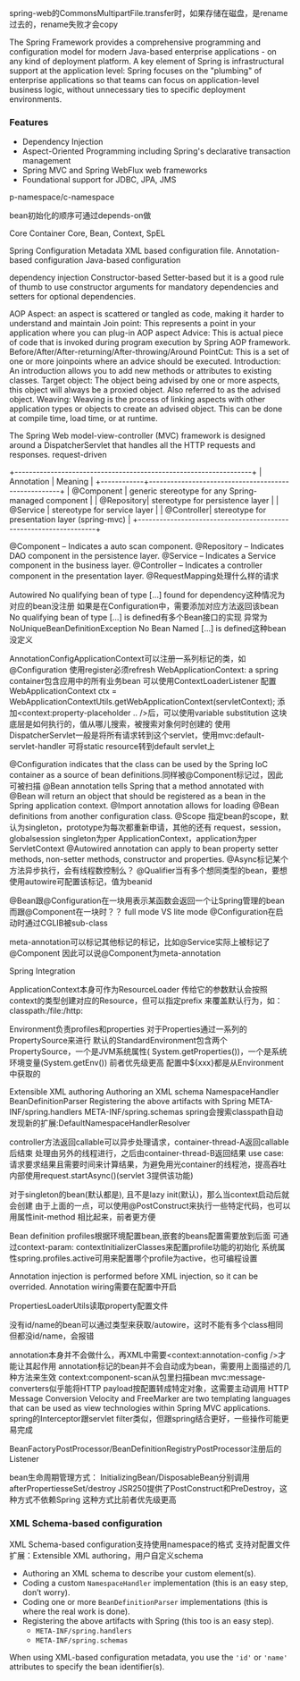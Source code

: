 spring-web的CommonsMultipartFile.transfer时，如果存储在磁盘，是rename过去的，rename失败才会copy

The Spring Framework provides a comprehensive programming and configuration model for modern Java-based enterprise applications - on any kind of deployment platform.
A key element of Spring is infrastructural support at the application level: Spring focuses on the "plumbing" of enterprise applications so that teams can focus on application-level business logic, without unnecessary ties to specific deployment environments.
### Features
- Dependency Injection
- Aspect-Oriented Programming including Spring's declarative transaction management
- Spring MVC and Spring WebFlux web frameworks
- Foundational support for JDBC, JPA, JMS


p-namespace/c-namespace

bean初始化的顺序可通过depends-on做

Core Container
    Core, Bean, Context, SpEL

Spring Configuration Metadata
    XML based configuration file.
    Annotation-based configuration
    Java-based configuration

dependency injection
    Constructor-based
    Setter-based
    but it is a good rule of thumb to use constructor arguments for mandatory dependencies and setters for optional dependencies.

AOP
    Aspect: an aspect is scattered or tangled as code, making it harder to understand and maintain
    Join point: This represents a point in your application where you can plug-in AOP aspect
    Advice: This is actual piece of code that is invoked during program execution by Spring AOP framework.
        Before/After/After-returning/After-throwing/Around
    PointCut: This is a set of one or more joinpoints where an advice should be executed.
    Introduction: An introduction allows you to add new methods or attributes to existing classes.
    Target object: The object being advised by one or more aspects, this object will always be a proxied object. Also referred to as the advised object.
    Weaving: Weaving is the process of linking aspects with other application types or objects to create an advised object. This can be done at compile time, load time, or at runtime.

The Spring Web model-view-controller (MVC) framework is designed around a DispatcherServlet that handles all the HTTP requests and responses.
    request-driven

+------------------------------------------------------------------+
| Annotation | Meaning                                             |
+------------+-----------------------------------------------------+
| @Component | generic stereotype for any Spring-managed component |
| @Repository| stereotype for persistence layer                    |
| @Service   | stereotype for service layer                        |
| @Controller| stereotype for presentation layer (spring-mvc)      |
+------------------------------------------------------------------+

@Component  – Indicates a auto scan component.
@Repository – Indicates DAO component in the persistence layer.
@Service    – Indicates a Service component in the business layer.
@Controller – Indicates a controller component in the presentation layer.
@RequestMapping处理什么样的请求

Autowired
    No qualifying bean of type […] found for dependency这种情况为对应的bean没注册
        如果是在Configuration中，需要添加对应方法返回该bean
    No qualifying bean of type […] is defined有多个Bean接口的实现
        异常为NoUniqueBeanDefinitionException
    No Bean Named […] is defined这种bean没定义

AnnotationConfigApplicationContext可以注册一系列标记的类，如@Configuration
    使用register必须refresh
WebApplicationContext: a spring container包含应用中的所有业务bean
    可以使用ContextLoaderListener 配置
    WebApplicationContext ctx = WebApplicationContextUtils.getWebApplicationContext(servletContext);
添加<context:property-placeholder .. />后，可以使用variable substitution
    这块底层是如何执行的，值从哪儿搜索，被搜索对象何时创建的
使用DispatcherServlet一般是将所有请求转到这个servlet，使用mvc:default-servlet-handler
    可将static resource转到default servlet上

@Configuration indicates that the class can be used by the Spring IoC container as a source of bean definitions.同样被@Component标记过，因此可被扫描
@Bean annotation tells Spring that a method annotated with @Bean will return an object that should be registered as a bean in the Spring application context.
@Import annotation allows for loading @Bean definitions from another configuration class.
@Scope 指定bean的scope，默认为singleton，prototype为每次都重新申请，其他的还有
    request，session，globalsession
    singleton为per ApplicationContext，application为per ServletContext
@Autowired annotation can apply to bean property setter methods, non-setter methods, constructor and properties.
@Async标记某个方法异步执行，会有线程数控制么？
@Qualifier当有多个想同类型的bean，要想使用autowire可配置该标记，值为beanid

@Bean跟@Configuration在一块用表示某函数会返回一个让Spring管理的bean
    而跟@Component在一块时？？
    full mode VS lite mode
@Configuration在启动时通过CGLIB被sub-class

meta-annotation可以标记其他标记的标记，比如@Service实际上被标记了@Component
    因此可以说@Component为meta-annotation

Spring Integration

ApplicationContext本身可作为ResourceLoader
    传给它的参数默认会按照context的类型创建对应的Resource，但可以指定prefix
    来覆盖默认行为，如：classpath:/file:/http:

Environment负责profiles和properties
    对于Properties通过一系列的PropertySource来进行
    默认的StandardEnvironment包含两个PropertySource，一个是JVM系统属性(
        System.getProperties())，一个是系统环境变量(System.getEnv())
        前者优先级更高
    配置中${xxx}都是从Environment中获取的

Extensible XML authoring
    Authoring an XML schema
    NamespaceHandler
    BeanDefinitionParser
    Registering the above artifacts with Spring
        META-INF/spring.handlers
        META-INF/spring.schemas
    spring会搜索classpath自动发现新的扩展:DefaultNamespaceHandlerResolver

controller方法返回callable可以异步处理请求，container-thread-A返回callable后结束
    处理由另外的线程进行，之后由container-thread-B返回结果
    use case: 请求要求结果且需要时间来计算结果，为避免用光container的线程池，提高吞吐
    内部使用request.startAsync()(servlet 3提供该功能)

对于singleton的bean(默认都是), 且不是lazy init(默认)，那么当context启动后就会创建
由于上面的一点，可以使用@PostConstruct来执行一些特定代码，也可以用属性init-method
    相比起来，前者更方便

Bean definition profiles根据环境配置bean,嵌套的beans配置需要放到后面
    可通过context-param: contextInitializerClasses来配置profile功能的初始化
    系统属性spring.profiles.active可用来配置哪个profile为active，也可编程设置

Annotation injection is performed before XML injection, so it can be overrided.
Annotation wiring需要在配置中开启

PropertiesLoaderUtils读取property配置文件

没有id/name的bean可以通过类型来获取/autowire，这时不能有多个class相同但都没id/name，会报错

annotation本身并不会做什么，再XML中需要<context:annotation-config />才能让其起作用
annotation标记的bean并不会自动成为bean，需要用上面描述的几种方法来生效
context:component-scan从包里扫描bean
mvc:message-converters似乎能将HTTP payload按配置转成特定对象，这需要主动调用
    HTTP Message Conversion
Velocity and FreeMarker are two templating languages that can be used as view technologies within Spring MVC applications.
spring的Interceptor跟servlet filter类似，但跟spring结合更好，一些操作可能更易完成

BeanFactoryPostProcessor/BeanDefinitionRegistryPostProcessor注册后的Listener

bean生命周期管理方式：
    InitializingBean/DisposableBean分别调用afterPropertiesseSet/destroy
    JSR250提供了PostConstruct和PreDestroy，这种方式不依赖Spring
        这种方式比前者优先级更高

### XML Schema-based configuration
XML Schema-based configuration支持使用namespace的格式
支持对配置文件扩展：Extensible XML authoring，用户自定义schema
- Authoring an XML schema to describe your custom element(s).
- Coding a custom `NamespaceHandler` implementation (this is an easy step, don’t worry).
- Coding one or more `BeanDefinitionParser` implementations (this is where the real work is done).
- Registering the above artifacts with Spring (this too is an easy step).
    - `META-INF/spring.handlers`
    - `META-INF/spring.schemas`

When using XML-based configuration metadata, you use the `'id'` or `'name'` attributes to specify the bean identifier(s).


